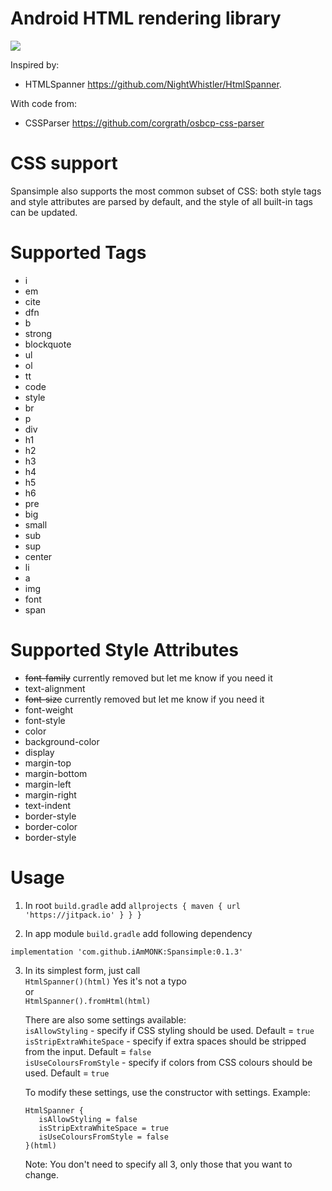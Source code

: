 # Android HTML rendering library

[![](https://jitpack.io/v/iAmMONK/Spansimple.svg)](https://jitpack.io/#iAmMONK/Spansimple)

Inspired by:

* HTMLSpanner https://github.com/NightWhistler/HtmlSpanner.

With code from:

* CSSParser https://github.com/corgrath/osbcp-css-parser

# CSS support

Spansimple also supports the most common subset of CSS: both style tags and style attributes
are parsed by default, and the style of all built-in tags can be updated.

# Supported Tags

* i
* em
* cite
* dfn
* b
* strong
* blockquote
* ul
* ol
* tt
* code
* style
* br
* p
* div
* h1
* h2
* h3
* h4
* h5
* h6
* pre
* big
* small
* sub
* sup
* center
* li
* a
* img
* font
* span

# Supported Style Attributes

* ~~font-family~~ currently removed but let me know if you need it
* text-alignment
* ~~font-size~~ currently removed but let me know if you need it
* font-weight
* font-style
* color
* background-color
* display
* margin-top
* margin-bottom
* margin-left
* margin-right
* text-indent
* border-style
* border-color
* border-style

# Usage

1. In root ``build.gradle`` add ``allprojects { maven { url 'https://jitpack.io' } } }``

2. In app module ``build.gradle`` add following dependency

``implementation 'com.github.iAmMONK:Spansimple:0.1.3'``

3. In its simplest form, just call  
   ``HtmlSpanner()(html)`` Yes it's not a typo  
   or  
   ``HtmlSpanner().fromHtml(html)``

   There are also some settings available:  
   ``isAllowStyling`` - specify if CSS styling should be used. Default = ``true``  
   ``isStripExtraWhiteSpace`` - specify if extra spaces should be stripped from the input. Default = ``false``  
   ``isUseColoursFromStyle`` - specify if colors from CSS colours should be used. Default = ``true``  
   
   To modify these settings, use the constructor with settings. Example:
   ```
   HtmlSpanner {
      isAllowStyling = false
      isStripExtraWhiteSpace = true
      isUseColoursFromStyle = false
   }(html)
   ```
   Note: You don't need to specify all 3, only those that you want to change.

